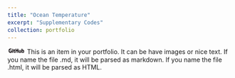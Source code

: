 ```yaml
---
title: "Ocean Temperature"
excerpt: "Supplementary Codes"
collection: portfolio
---
```

[<img alt="alt_text" width="40px" src="/images/GitHub_Logo.png" />](https://github.com/geostatistech/multiple-advections)
This is an item in your portfolio. It can be have images or nice text. If you name the file .md, it will be parsed as markdown. If you name the file .html, it will be parsed as HTML. 
